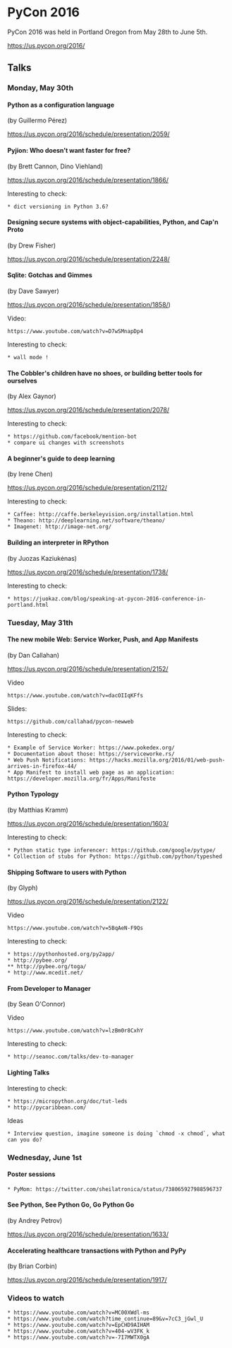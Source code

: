# PyCon 2016

PyCon 2016 was held in Portland Oregon from May 28th to June 5th.

https://us.pycon.org/2016/

## Talks

### Monday, May 30th

#### Python as a configuration language

(by Guillermo Pérez)

https://us.pycon.org/2016/schedule/presentation/2059/


#### Pyjion: Who doesn’t want faster for free?

(by Brett Cannon, Dino Viehland)

https://us.pycon.org/2016/schedule/presentation/1866/

Interesting to check:

    * dict versioning in Python 3.6?


#### Designing secure systems with object-capabilities, Python, and Cap'n Proto

(by Drew Fisher)

https://us.pycon.org/2016/schedule/presentation/2248/


#### Sqlite: Gotchas and Gimmes

(by Dave Sawyer)

https://us.pycon.org/2016/schedule/presentation/1858/)

Video:

    https://www.youtube.com/watch?v=D7wSMnapDp4

Interesting to check:

    * wall mode !


#### The Cobbler's children have no shoes, or building better tools for ourselves

(by Alex Gaynor)

https://us.pycon.org/2016/schedule/presentation/2078/

Interesting to check:

    * https://github.com/facebook/mention-bot
    * compare ui changes with screenshots


#### A beginner's guide to deep learning

(by Irene Chen)

https://us.pycon.org/2016/schedule/presentation/2112/

Interesting to check:

    * Caffee: http://caffe.berkeleyvision.org/installation.html
    * Theano: http://deeplearning.net/software/theano/
    * Imagenet: http://image-net.org/


#### Building an interpreter in RPython

(by Juozas Kaziukėnas)

https://us.pycon.org/2016/schedule/presentation/1738/

Interesting to check:

    * https://juokaz.com/blog/speaking-at-pycon-2016-conference-in-portland.html


### Tuesday, May 31th

#### The new mobile Web: Service Worker, Push, and App Manifests

(by Dan Callahan)

https://us.pycon.org/2016/schedule/presentation/2152/

Video

    https://www.youtube.com/watch?v=dacOIIqKFfs

Slides:

    https://github.com/callahad/pycon-newweb

Interesting to check:

    * Example of Service Worker: https://www.pokedex.org/
    * Documentation about those: https://serviceworke.rs/
    * Web Push Notifications: https://hacks.mozilla.org/2016/01/web-push-arrives-in-firefox-44/
    * App Manifest to install web page as an application: https://developer.mozilla.org/fr/Apps/Manifeste

#### Python Typology

(by Matthias Kramm)

https://us.pycon.org/2016/schedule/presentation/1603/

Interesting to check:

    * Python static type inferencer: https://github.com/google/pytype/
    * Collection of stubs for Python: https://github.com/python/typeshed


#### Shipping Software to users with Python

(by Glyph)

https://us.pycon.org/2016/schedule/presentation/2122/

Video

    https://www.youtube.com/watch?v=5BqAeN-F9Qs

Interesting to check:

    * https://pythonhosted.org/py2app/
    * http://pybee.org/
    ** http://pybee.org/toga/
    * http://www.mcedit.net/

#### From Developer to Manager

(by Sean O'Connor)

Video

    https://www.youtube.com/watch?v=lzBm0r8CxhY

Interesting to check:

    * http://seanoc.com/talks/dev-to-manager


#### Lighting Talks

Interesting to check:

    * https://micropython.org/doc/tut-leds
    * http://pycaribbean.com/

Ideas

    * Interview question, imagine someone is doing `chmod -x chmod`, what can you do?


### Wednesday, June 1st

#### Poster sessions

    * PyMom: https://twitter.com/sheilatronica/status/738065927988596737

#### See Python, See Python Go, Go Python Go

(by Andrey Petrov)

https://us.pycon.org/2016/schedule/presentation/1633/


#### Accelerating healthcare transactions with Python and PyPy

(by Brian Corbin)

https://us.pycon.org/2016/schedule/presentation/1917/


### Videos to watch

    * https://www.youtube.com/watch?v=MC00XWdl-ms
    * https://www.youtube.com/watch?time_continue=89&v=7cC3_jGwl_U
    * https://www.youtube.com/watch?v=EpCHD9AIHAM
    * https://www.youtube.com/watch?v=404-wV3FK_k
    * https://www.youtube.com/watch?v=-7I7MWTX0gA
